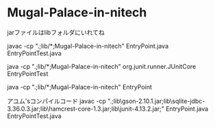 # Mugal-Palace-in-nitech
jarファイルはlibフォルダにいれてね

javac -cp ".;lib/*;Mugal-Palace-in-nitech" EntryPoint.java EntryPointTest.java     

java -cp ".;lib/*;Mugal-Palace-in-nitech" org.junit.runner.JUnitCore EntryPointTest

 java -cp ".;lib/*;Mugal-Palace-in-nitech" EntryPoint


アユム'sコンパイルコード
 javac -cp ".;lib\gson-2.10.1.jar;lib\sqlite-jdbc-3.36.0.3.jar;lib\hamcrest-core-1.3.jar;lib\junit-4.13.2.jar;" EntryPoint.java EntryPointTest.java